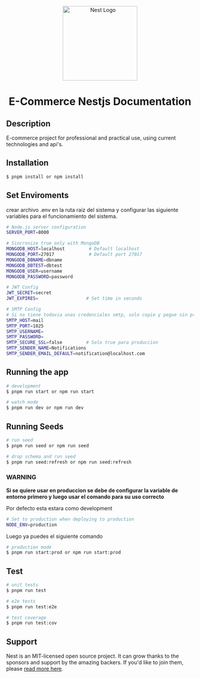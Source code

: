 <p align="center">
  <a href="http://nestjs.com/" target="blank"><img src="https://nestjs.com/img/logo-small.svg" width="200" alt="Nest Logo" /></a>
</p>

<h1 align="center">E-Commerce Nestjs Documentation</h1>

## Description

E-commerce project for professional and practical use, using current technologies and api's.


## Installation

```bash
$ pnpm install or npm install
```

## Set Enviroments
crear archivo .env en la ruta raiz del sistema y configurar las siguiente variables para el funcionamiento del sistema.

```bash
# Node.js server configuration
SERVER_PORT=8000

# Sincronize true only with MongoDB
MONGODB_HOST=localhost         # Default localhost
MONGODB_PORT=27017             # Default port 27017
MONGODB_DBNAME=dbname
MONGODB_DBTEST=dbtest
MONGODB_USER=username
MONGODB_PASSWORD=password

# JWT Config
JWT_SECRET=secret
JWT_EXPIRES=                  # Set time in seconds

# SMTP Config
# Si no tiene todavia unas credenciales smtp, solo copie y pegue sin problemas
SMTP_HOST=mail
SMTP_PORT=1025
SMTP_USERNAME=
SMTP_PASSWORD=
SMTP_SECURE_SSL=false         # Solo true para produccion
SMTP_SENDER_NAME=Notifications
SMTP_SENDER_EMAIL_DEFAULT=notification@localhost.com
```

## Running the app

```bash
# development
$ pnpm run start or npm run start

# watch mode
$ pnpm run dev or npm run dev
```

## Running Seeds

```bash
# run seed
$ pnpm run seed or npm run seed

# drop schema and run seed
$ pnpm run seed:refresh or npm run seed:refresh
```

### WARNING
**Si se quiere usar en produccion se debe de configurar la variable de entorno primero y luego usar el comando para su uso correcto**

Por defecto esta estara como development

```bash
# Set to production when deploying to production
NODE_ENV=production
```

Luego ya puedes el siguiente comando
```bash
# production mode
$ pnpm run start:prod or npm run start:prod
```

## Test

```bash
# unit tests
$ pnpm run test

# e2e tests
$ pnpm run test:e2e

# test coverage
$ pnpm run test:cov
```

## Support

Nest is an MIT-licensed open source project. It can grow thanks to the sponsors and support by the amazing backers. If you'd like to join them, please [read more here](https://docs.nestjs.com/support).